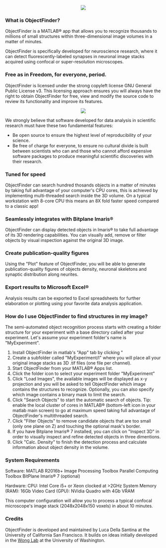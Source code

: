 <div style="text-align:center"><img src ="https://lucadellasantina.github.io/ObjectFinder/app_icon_big.png" /></div>

### What is ObjectFinder?
ObjectFinder is a MATLAB® app that allows you to recognize thousands to millions of small structures within three-dimensional image volumes in a matter of minutes. 

ObjectFinder is specifically developed for neuroscience research, where it can detect fluorescently-labeled synapses in neuronal image stacks acquired using confocal or super-resolution microscopes.

### Free as in Freedom, for everyone, period. 

ObjectFinder is licensed under the strong copyleft license GNU General Public License v3.
This licensing approach ensures you will always have the right to obtain ObjectFinder for free, view and modify the source code to review its functionality and improve its features.

<div style="text-align:center"><img src ="https://lucadellasantina.github.io/ObjectFinder/gplv3.png" /></div>

We strongly believe that software developed for data analysis in scientific research must have these two fundamental features:
* Be open source to ensure the highest level of reproducibility of your science.
* Be free of charge for everyone, to ensure no cultural divide is built between scientists who can and those who cannot afford expensive software packages to produce meaningful scientific discoveries with their research.

### Tuned for speed
ObjectFinder can search hundred thosands objects in a matter of minutes by taking full advantage of your computer's CPU cores, this is achieved by implementing multi-threaded search inside the 3D volume. On a typical workstation with 8-core CPU this means an 8X fold faster speed compared to a classic app!

### Seamlessly integrates with Bitplane Imaris®
ObjectFinder can display detected objects in Imaris® to take full advantage of its 3D rendering capabilities. You can visually add, remove or filter objects by visual inspection against the original 3D image.

### Create publication-quality figures
Using the "Plot" feature of ObjectFinder, you will be able to generate publication-quality figures of objects density, neuronal skeletons and synaptic distribution along neurites.

### Export results to Microsoft Excel®
Analysis results can be exported to Excel spreadsheets for further elaboration or plotting using your favorite data analysis application.

### How do I use ObjectFinder to find structures in my image?
The semi-automated object recognition process starts with creating a folder structure for your experiment with a base directory called after your experiment. Let's assume your experiment folder's name is "MyExperiment".

1. Install ObjectFinder in matlab's "App" tab by clicking "
1. Create a subfolder called "MyExperiment/I" where you will place all your original image stacks as 3D .tif files (one file per channel).
1. Start ObjectFinder from your MATLAB® Apps list.
1. Click the folder icon to select your experiment folder "MyExperiment"
1. Click "Load Images", the available images will be displayed as x-y projection and you will be asked to tell ObjectFinder which image contains the structures to recognize. Optionally, you can also specify which image contains a binary mask to limit the search.
1. Click "Search Objects" to start the automatic search of objects. Tip: enable the local cluster of cores in MATLAB® (bottom-left icon in your matlab main screen) to go at maximum speed taking full advantage of ObjectFinder's multithreaded search.
1. Click "Filter Objects" to remove candidate objects that are too small (only one plane on Z) and touching the optional mask's border.
1. If you have Bitplane Imaris® 7 installed, you can click on "Inspect 3D" in order to visually inspect and refine detected objects in three dimentions.
1. Click "Calc. Density" to finish the detection process and calculate information about object density in the volume.

### System Requirements
Software:
MATLAB R2016b+
Image Processing Toolbox
Parallel Computing Toolbox
BitPlane Imaris® 7 (optional)

Hardware:
CPU: Intel Core i5+ or Xeon clocked at >2GHz
System Memory (RAM): 16Gb
Video Card (GPU): NVidia Quadro with 4Gb VRAM

This computer configuration will allow you to process a typical confocal microscope's image stack (2048x2048x150 voxels) in about 10 minutes.

### Credits
ObjectFinder is developed and maintained by Luca Della Santina at the University of California San Francisco. It builds on ideas initially developed in the [Wong Lab](http://wonglab.biostr.washington.edu/) at the University of Washington.
